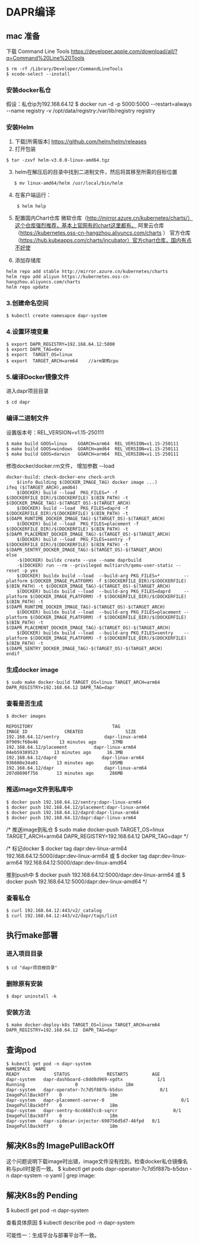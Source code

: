 # DAPR编译
## mac 准备
下载 Command Line Tools
https://developer.apple.com/download/all/?q=Command%20Line%20Tools

	$ rm -rf /Library/Developer/CommandLineTools 
	$ xcode-select --install

### 安装docker私仓
假设：私仓ip为192.168.64.12
$ docker run -d  -p 5000:5000  --restart=always --name registry  -v /opt/data/registry:/var/lib/registry registry

### 安装Helm
1. 下载[所需版本]
   https://github.com/helm/helm/releases
2. 打开包装
```shell
$ tar -zxvf helm-v3.0.0-linux-amd64.tgz
```
3. helm在解压后的目录中找到二进制文件，然后将其移至所需的目标位置
```shell
   $ mv linux-amd64/helm /usr/local/bin/helm
```

4. 在客户端运行：
```shell
    $ helm help
``` 
5. 配置国内Chart仓库
   微软仓库（http://mirror.azure.cn/kubernetes/charts/）这个仓库强烈推荐，基本上官网有的chart这里都有。
   阿里云仓库（https://kubernetes.oss-cn-hangzhou.aliyuncs.com/charts ）
   官方仓库（https://hub.kubeapps.com/charts/incubator）官方chart仓库，国内有点不好使

6. 添加存储库
```shell
helm repo add stable http://mirror.azure.cn/kubernetes/charts
helm repo add aliyun https://kubernetes.oss-cn-hangzhou.aliyuncs.com/charts
helm repo update
``` 
### 3.创建命名空间
```shell
$ kubectl create namesapce dapr-system
``` 
### 4.设置环境变量
```shell
$ export DAPR_REGISTRY=192.168.64.12:5000
$ export DAPR_TAG=dev
$ export  TARGET_OS=linux
$ export  TARGET_ARCH=arm64    //arm架构cpu
``` 
### 5.编译Docker镜像文件
进入dapr项目目录
```shell
$ cd dapr
``` 

### 编译二进制文件
设置版本号：REL_VERSION=v1.15-250111
```shell
$ make build GOOS=linux    GOARCH=arm64  REL_VERSION=v1.15-250111
$ make build GOOS=windows  GOARCH=amd64  REL_VERSION=v1.15-250111
$ make build GOOS=darwin   GOARCH=arm64  REL_VERSION=v1.15-250111
```

修改docker/docker.rm文件， 增加参数 --load
```shell
docker-build: check-docker-env check-arch 
    $(info Building $(DOCKER_IMAGE_TAG) docker image ...) 
ifeq ($(TARGET_ARCH),amd64) 
    $(DOCKER) build --load  PKG_FILES=* -f $(DOCKERFILE_DIR)/$(DOCKERFILE) $(BIN_PATH) -t $(DOCKER_IMAGE_TAG)-$(TARGET_OS)-$(TARGET_ARCH)
    $(DOCKER) build --load  PKG_FILES=daprd -f $(DOCKERFILE_DIR)/$(DOCKERFILE) $(BIN_PATH) -t $(DAPR_RUNTIME_DOCKER_IMAGE_TAG)-$(TARGET_OS)-$(TARGET_ARCH)
    $(DOCKER) build --load  PKG_FILES=placement -f $(DOCKERFILE_DIR)/$(DOCKERFILE) $(BIN_PATH) -t $(DAPR_PLACEMENT_DOCKER_IMAGE_TAG)-$(TARGET_OS)-$(TARGET_ARCH)
    $(DOCKER) build --load  PKG_FILES=sentry -f $(DOCKERFILE_DIR)/$(DOCKERFILE) $(BIN_PATH) -t $(DAPR_SENTRY_DOCKER_IMAGE_TAG)-$(TARGET_OS)-$(TARGET_ARCH)
else
    -$(DOCKER) buildx create --use --name daprbuild
    -$(DOCKER) run --rm --privileged multiarch/qemu-user-static --reset -p yes
    $(DOCKER) buildx build --load  --build-arg PKG_FILES=*         --platform $(DOCKER_IMAGE_PLATFORM) -f $(DOCKERFILE_DIR)/$(DOCKERFILE) $(BIN_PATH) -t $(DOCKER_IMAGE_TAG)-$(TARGET_OS)-$(TARGET_ARCH)
    $(DOCKER) buildx build --load  --build-arg PKG_FILES=daprd     --platform $(DOCKER_IMAGE_PLATFORM) -f $(DOCKERFILE_DIR)/$(DOCKERFILE) $(BIN_PATH) -t $(DAPR_RUNTIME_DOCKER_IMAGE_TAG)-$(TARGET_OS)-$(TARGET_ARCH)
    $(DOCKER) buildx build --load  --build-arg PKG_FILES=placement --platform $(DOCKER_IMAGE_PLATFORM) -f $(DOCKERFILE_DIR)/$(DOCKERFILE) $(BIN_PATH) -t $(DAPR_PLACEMENT_DOCKER_IMAGE_TAG)-$(TARGET_OS)-$(TARGET_ARCH)
    $(DOCKER) buildx build --load  --build-arg PKG_FILES=sentry    --platform $(DOCKER_IMAGE_PLATFORM) -f $(DOCKERFILE_DIR)/$(DOCKERFILE) $(BIN_PATH) -t $(DAPR_SENTRY_DOCKER_IMAGE_TAG)-$(TARGET_OS)-$(TARGET_ARCH)
endif
```



### 生成docker image
```shell
$ sudo make docker-build TARGET_OS=linux TARGET_ARCH=arm64 DAPR_REGISTRY=192.168.64.12 DAPR_TAG=dapr
```

### 查看是否生成
```shell
$ docker images

REPOSITORY                              TAG                                   IMAGE ID              CREATED                SIZE
192.168.64.12/sentry                 dapr-linux-arm64             8f909cf60e46        13 minutes ago      37MB
192.168.64.12/placement          dapr-linux-arm64             04eb59389523      13 minutes ago      16.3MB
192.168.64.12/daprd                 dapr-linux-arm64             936608e34a01       13 minutes ago      105MB
192.168.64.12/dapr                   dapr-linux-arm64             207d8890f756       13 minutes ago      286MB

```


### 推送image文件到私库中
```shell
$ docker push 192.168.64.12/sentry:dapr-linux-arm64
$ docker push 192.168.64.12/placement:dapr-linux-arm64
$ docker push 192.168.64.12/daprd:dapr-linux-arm64
$ docker push 192.168.64.12/dapr:dapr-linux-arm64
```


/*
推送image到私仓
$ sudo make docker-push TARGET_OS=linux TARGET_ARCH=arm64 DAPR_REGISTRY=192.168.64.12  DAPR_TAG=dapr
*/

/*
标记docker
$ docker tag dapr:dev-linux-arm64 192.168.64.12:5000/dapr:dev-linux-arm64
或
$ docker tag dapr:dev-linux-arm64 192.168.64.12:5000/dapr:dev-linux-amd64

推到push中
$ docker push 192.168.64.12:5000/dapr:dev-linux-arm64
或
$ docker push 192.168.64.12:5000/dapr:dev-linux-amd64
*/

### 查看私仓
```shell
$ curl 192.168.64.12:443/v2/_catalog  
$ curl 192.168.64.12:443/v2/dapr/tags/list
```



## 执行make部署

### 进入项目目录
```shell
$ cd "dapr项目根目录"
```

### 删除原有安装
```shell
$ dapr uninstall -k
```

### 安装方法
```shell
$ make docker-deploy-k8s TARGET_OS=linux TARGET_ARCH=arm64 DAPR_REGISTRY=192.168.64.12  DAPR_TAG=dapr
```

## 查询pod
```shell
$ kubectl get pod -n dapr-system
NAMESPACE  NAME                                                         READY             STATUS              RESTARTS         AGE
dapr-system   dapr-dashboard-c8dd8d969-xgdtx             1/1                 Running                   0                  18m
dapr-system   dapr-operator-7c7d5f887b-b5dsn              0/1                 ImagePullBackOff    0                  18m
dapr-system   dapr-placement-server-0                             0/1                 ImagePullBackOff    0                  18m
dapr-system   dapr-sentry-6cc6687cc8-sqrcr                     0/1                 ImagePullBackOff    0                  18m
dapr-system   dapr-sidecar-injector-698756d5d7-46fpd   0/1                 ImagePullBackOff    0                  18m
```

## 解决K8s的 ImagePullBackOff
这个问题说明下载image时出错，image文件没有找到。检查docker私仓镜像名称与pull时是否一致。
$ kubectl get pods dapr-operator-7c7d5f887b-b5dsn -n dapr-system -o yaml | grep image:

## 解决K8s的 Pending
$ kubectl get pod -n dapr-system

查看具体原因
$ kubectl describe pod <pod> -n dapr-system

可能性一：生成平台与部署平台不一致。

	
	